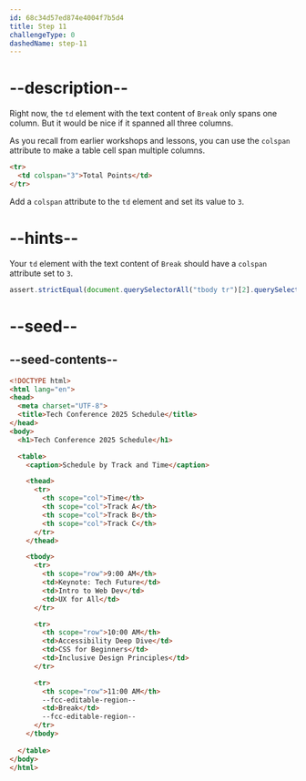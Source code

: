 ```yaml
---
id: 68c34d57ed874e4004f7b5d4
title: Step 11
challengeType: 0
dashedName: step-11
---
```


# --description--

Right now, the `td` element with the text content of `Break` only spans one column. But it would be nice if it spanned all three columns. 

As you recall from earlier workshops and lessons, you can use the `colspan` attribute to make a table cell span multiple columns.

```html
<tr>
  <td colspan="3">Total Points</td>
</tr>
```

Add a `colspan` attribute to the `td` element and set its value to `3`.

# --hints--

Your `td` element with the text content of `Break` should have a `colspan` attribute set to `3`.

```js
assert.strictEqual(document.querySelectorAll("tbody tr")[2].querySelector("td")?.getAttribute("colspan"), "3");
```

# --seed--

## --seed-contents--

```html
<!DOCTYPE html>
<html lang="en">
<head>
  <meta charset="UTF-8">
  <title>Tech Conference 2025 Schedule</title>
</head>
<body>
  <h1>Tech Conference 2025 Schedule</h1>

  <table>
    <caption>Schedule by Track and Time</caption>

    <thead>
      <tr>
        <th scope="col">Time</th>
        <th scope="col">Track A</th>
        <th scope="col">Track B</th>
        <th scope="col">Track C</th>
      </tr>
    </thead>

    <tbody>
      <tr>
        <th scope="row">9:00 AM</th>
        <td>Keynote: Tech Future</td>
        <td>Intro to Web Dev</td>
        <td>UX for All</td>
      </tr>

      <tr>
        <th scope="row">10:00 AM</th>
        <td>Accessibility Deep Dive</td>
        <td>CSS for Beginners</td>
        <td>Inclusive Design Principles</td>
      </tr>

      <tr>
        <th scope="row">11:00 AM</th>
        --fcc-editable-region--
        <td>Break</td>
        --fcc-editable-region--
      </tr>
    </tbody>
    
  </table>
</body>
</html>
```
